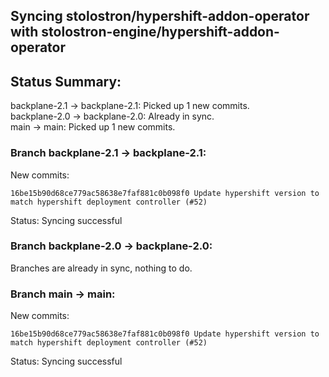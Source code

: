 ## Syncing stolostron/hypershift-addon-operator with stolostron-engine/hypershift-addon-operator

## Status Summary:

backplane-2.1 -> backplane-2.1: Picked up 1 new commits.  
backplane-2.0 -> backplane-2.0: Already in sync.  
main -> main: Picked up 1 new commits.  

### Branch backplane-2.1 -> backplane-2.1:

New commits:

```
16be15b90d68ce779ac58638e7faf881c0b098f0 Update hypershift version to match hypershift deployment controller (#52)
```

Status: Syncing successful

### Branch backplane-2.0 -> backplane-2.0:

Branches are already in sync, nothing to do.

### Branch main -> main:

New commits:

```
16be15b90d68ce779ac58638e7faf881c0b098f0 Update hypershift version to match hypershift deployment controller (#52)
```

Status: Syncing successful
